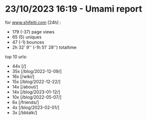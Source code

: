 # 23/10/2023 16:19 - Umami report
for www.shifeiti.com [24h] :

 - 179 (-37) page views
 - 65 (5) uniques
 - 47 (-1) bounces
 - 2h 32' 9'' (-1h 51' 28'') totaltime


top 10 urls:
 - 44x [/]
 - 35x [/blog/2022-12-09/]
 - 16x [/wiki/]
 - 15x [/blog/2022-12-22/]
 - 14x [/about/]
 - 14x [/blog/2023-01-12/]
 - 10x [/blog/2022-05-07/]
 - 6x [/friends/]
 - 4x [/blog/2023-02-01/]
 - 3x [/bbtalk/]


